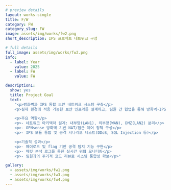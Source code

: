 ```yaml
---
# preview details
layout: works-single
title: F/W
category: FW
category_slug: FW
image: assets/img/works/fw2.png
short_description: IPS 프로젝트 네트워크 구성

# full details
full_image: assets/img/works/fw2.png
info:
  - label: Year
    value: 2025
  - label: FW
    value: FW

description1:
  show: yes
  title: Project Goal
  text: 
    "<p>방화벽과 IPS 통합 보안 네트워크 시스템 구축</p>
    <p>실제 환경에 적용 가능한 보안 인프라를 설계하고, 팀원 간 협업을 통해 방화벽-IPS 연동 시스템을 구현했습니다.</p>

    <p>주요 역할</p>
    <p>- 네트워크 아키텍처 설계: 내부망(LAN1), 외부망(WAN), DMZ(LAN2) 분리</p>
    <p>- OPNsense 방화벽 기반 NAT/접근 제어 정책 구성</p>
    <p>- IPS 모듈 통합 및 공격 시나리오 테스트(DDoS, SQL Injection 등)</p>

    <p>기술적 성과</p>
    <p>- 페이로드 및 flag 기반 공격 탐지 기능 구현</p>
    <p>- 패킷 분석 로그를 통한 실시간 위협 모니터링</p>
    <p>- 팀원과의 주기적 코드 리뷰로 시스템 통합성 확보</p>"

gallery:
  - assets/img/works/fw1.png
  - assets/img/works/fw3.png
  - assets/img/works/fw4.png
---
```

